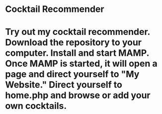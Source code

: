 # Cocktail Recommender
# 
# Try out my cocktail recommender. Download the repository to your computer. Install and start MAMP. Once MAMP is started, it will open a page and direct yourself to "My Website." Direct yourself to home.php and browse or add your own cocktails. 
